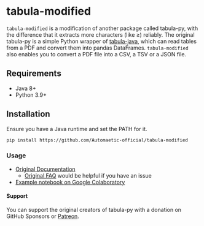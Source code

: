 # tabula-modified

`tabula-modified` is a modification of another package called tabula-py, with the difference that it extracts more characters (like ≥) reliably.
The original tabula-py is a simple Python wrapper of [tabula-java](https://github.com/tabulapdf/tabula-java), which can read tables from a PDF and convert them into pandas DataFrames.
`tabula-modified` also enables you to convert a PDF file into a CSV, a TSV or a JSON file.

## Requirements

- Java 8+
- Python 3.9+

## Installation

Ensure you have a Java runtime and set the PATH for it.

```bash
pip install https://github.com/Automaetic-official/tabula-modified
```

### Usage

- [Original Documentation](https://tabula-py.readthedocs.io/en/latest/)
  - [Original FAQ](https://tabula-py.readthedocs.io/en/latest/faq.html) would be helpful if you have an issue
- [Example notebook on Google Colaboratory](https://colab.research.google.com/github/chezou/tabula-py/blob/master/examples/tabula_example.ipynb)

#### Support

You can support the original creators of tabula-py with a donation on GitHub Sponsors or [Patreon](https://www.patreon.com/chezou).
